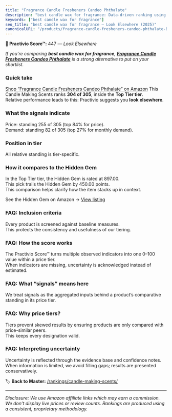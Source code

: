 ```yaml
---
title: "Fragrance Candle Fresheners Candeo Phthalate"
description: "best candle wax for fragrance: Data-driven ranking using the Practivio Score™. Positioned by quality, value, demand, findability, momentum."
keywords: ["best candle wax for fragrance"]
seo_title: "best candle wax for fragrance — Look Elsewhere (2025)"
canonicalURL: "/products/fragrance-candle-fresheners-candeo-phthalate-B0FN5MBGZC/"
---
```


**🚫 Practivio Score™:** 447 — _Look Elsewhere_


*If you're comparing **best candle wax for fragrance**, **[Fragrance Candle Fresheners Candeo Phthalate](https://www.amazon.com/dp/B0FN5MBGZC?tag=practivio-20)** is a strong alternative to put on your shortlist.*
### Quick take
[Shop “Fragrance Candle Fresheners Candeo Phthalate” on Amazon](https://www.amazon.com/dp/B0FN5MBGZC?tag=practivio-20)
This Candle Making Scents ranks **304 of 305**, inside the **Top Tier tier**.  
Relative performance leads to this: Practivio suggests you **look elsewhere**.

### What the signals indicate
Price: standing 255 of 305 (top 84% for price).  
Demand: standing 82 of 305 (top 27% for monthly demand).

### Position in tier
All relative standing is tier-specific.

### How it compares to the Hidden Gem
In the Top Tier tier, the Hidden Gem is rated at 897.00.  
This pick trails the Hidden Gem by 450.00 points.  
This comparison helps clarify how the item stacks up in context.  

See the Hidden Gem on Amazon → [View listing](https://www.amazon.com/dp/B07WRDQ373?tag=practivio-20)

### FAQ: Inclusion criteria
Every product is screened against baseline measures.  
This protects the consistency and usefulness of our tiering.

### FAQ: How the score works
The Practivio Score™ turns multiple observed indicators into one 0–100 value within a price tier.  
When indicators are missing, uncertainty is acknowledged instead of estimated.

### FAQ: What “signals” means here
We treat signals as the aggregated inputs behind a product’s comparative standing in its price tier.

### FAQ: Why price tiers?
Tiers prevent skewed results by ensuring products are only compared with price-similar peers.  
This keeps every designation valid.

### FAQ: Interpreting uncertainty
Uncertainty is reflected through the evidence base and confidence notes.  
When information is limited, we avoid filling gaps; results are presented conservatively.


🏷️ **Back to Master:** [/rankings/candle-making-scents/](/rankings/candle-making-scents/)

---
_Disclosure: We use Amazon affiliate links which may earn a commission. We don’t display live prices or review counts. Rankings are produced using a consistent, proprietary methodology._
